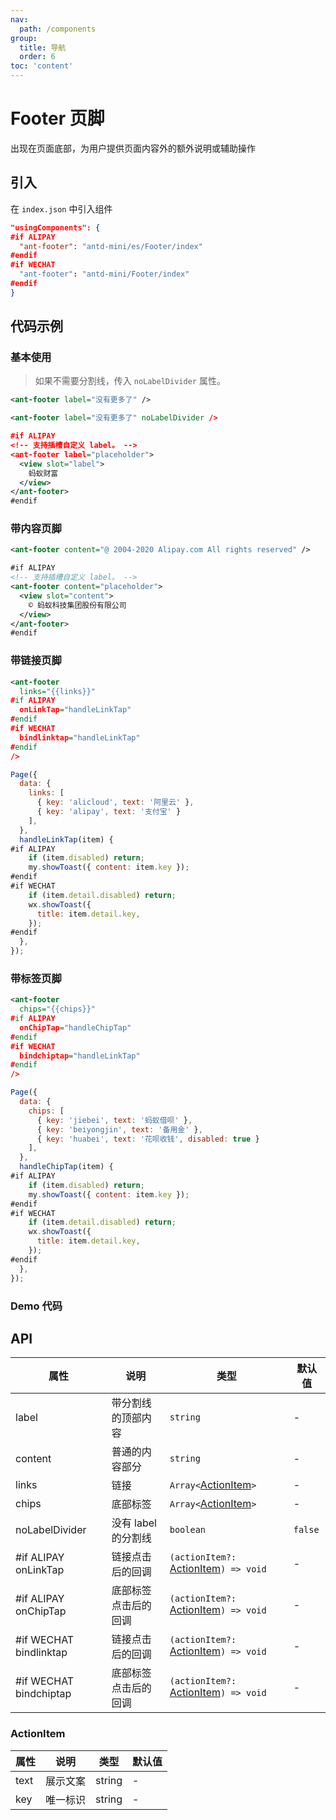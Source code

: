 ```yaml
---
nav:
  path: /components
group:
  title: 导航
  order: 6
toc: 'content'
---
```


# Footer 页脚

出现在页面底部，为用户提供页面内容外的额外说明或辅助操作

## 引入

在 `index.json` 中引入组件

```json
"usingComponents": {
#if ALIPAY
  "ant-footer": "antd-mini/es/Footer/index"
#endif
#if WECHAT
  "ant-footer": "antd-mini/Footer/index"
#endif
}
```

## 代码示例

### 基本使用

> 如果不需要分割线，传入 `noLabelDivider` 属性。

```xml
<ant-footer label="没有更多了" />

<ant-footer label="没有更多了" noLabelDivider />

#if ALIPAY
<!-- 支持插槽自定义 label。 -->
<ant-footer label="placeholder">
  <view slot="label">
    蚂蚁财富
  </view>
</ant-footer>
#endif
```

### 带内容页脚

```xml
<ant-footer content="@ 2004-2020 Alipay.com All rights reserved" />

#if ALIPAY
<!-- 支持插槽自定义 label。 -->
<ant-footer content="placeholder">
  <view slot="content">
    © 蚂蚁科技集团股份有限公司
  </view>
</ant-footer>
#endif
```

### 带链接页脚

```xml
<ant-footer
  links="{{links}}"
#if ALIPAY
  onLinkTap="handleLinkTap"
#endif
#if WECHAT
  bindlinktap="handleLinkTap"
#endif
/>
```

```js
Page({
  data: {
    links: [
      { key: 'alicloud', text: '阿里云' },
      { key: 'alipay', text: '支付宝' }
    ],
  },
  handleLinkTap(item) {
#if ALIPAY
    if (item.disabled) return;
    my.showToast({ content: item.key });
#endif
#if WECHAT
    if (item.detail.disabled) return;
    wx.showToast({
      title: item.detail.key,
    });
#endif
  },
});
```

### 带标签页脚

```xml
<ant-footer
  chips="{{chips}}"
#if ALIPAY
  onChipTap="handleChipTap"
#endif
#if WECHAT
  bindchiptap="handleLinkTap"
#endif
/>
```

```js
Page({
  data: {
    chips: [
      { key: 'jiebei', text: '蚂蚁借呗' },
      { key: 'beiyongjin', text: '备用金' },
      { key: 'huabei', text: '花呗收钱', disabled: true }
    ],
  },
  handleChipTap(item) {
#if ALIPAY
    if (item.disabled) return;
    my.showToast({ content: item.key });
#endif
#if WECHAT
    if (item.detail.disabled) return;
    wx.showToast({
      title: item.detail.key,
    });
#endif
  },
});
```

### Demo 代码

<code src='../../demo/pages/Footer/index'></code>

## API

| 属性                    | 说明                 | 类型                                                 | 默认值  |
| ----------------------- | -------------------- | ---------------------------------------------------- | ------- |
| label                   | 带分割线的顶部内容   | `string`                                             | -       |
| content                 | 普通的内容部分       | `string`                                             | -       |
| links                   | 链接                 | `Array<`[ActionItem](#actionitem)`>`                 | -       |
| chips                   | 底部标签             | `Array<`[ActionItem](#actionitem)`>`                 | -       |
| noLabelDivider          | 没有 label 的分割线  | `boolean`                                            | `false` |
| #if ALIPAY onLinkTap    | 链接点击后的回调     | `(actionItem?: `[ActionItem](#actionitem)`) => void` | -       |
| #if ALIPAY onChipTap    | 底部标签点击后的回调 | `(actionItem?: `[ActionItem](#actionitem)`) => void` | -       |
| #if WECHAT bindlinktap | 链接点击后的回调     | `(actionItem?: `[ActionItem](#actionitem)`) => void` | -       |
| #if WECHAT bindchiptap | 底部标签点击后的回调 | `(actionItem?: `[ActionItem](#actionitem)`) => void` | -       |

### ActionItem

| 属性 | 说明     | 类型   | 默认值 |
| ---- | -------- | ------ | ------ |
| text | 展示文案 | string | -      |
| key  | 唯一标识 | string | -      |
